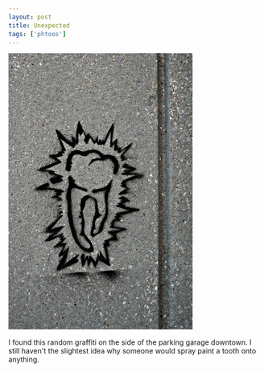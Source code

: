 ```yaml
---
layout: post
title: Unexpected
tags: ['phtoos']
---
```


![Unexpected :: Nikon D70 : 1/200s : f/6.3 : ISO 200](/media/2004/10/unexpected.jpg)

I found this random graffiti on the side of the parking garage downtown.
I still haven't the slightest idea why someone would spray paint a
tooth onto anything.

